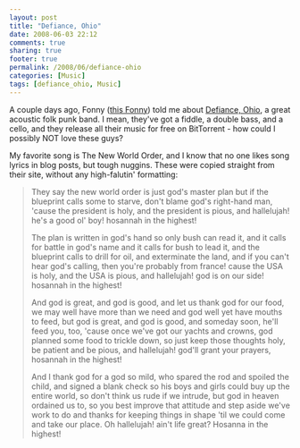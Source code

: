 ```yaml
---
layout: post
title: "Defiance, Ohio"
date: 2008-06-03 22:12
comments: true
sharing: true
footer: true
permalink: /2008/06/defiance-ohio
categories: [Music]
tags: [defiance_ohio, Music]
---
```

A couple days ago, Fonny ([this Fonny](/2008/05/microblogging.php)) told me about [Defiance, Ohio](http://defianceohio.terrorware.com/), a great acoustic folk punk band.  I mean, they've got a fiddle, a double bass, and a cello, and they release all their music for free on BitTorrent - how could I possibly NOT love these guys?

My favorite song is The New World Order, and I know that no one likes song lyrics in blog posts, but tough nuggins.  These were copied straight from their site, without any high-falutin' formatting:

> They say the new world order is just god's master plan but if the blueprint calls some to starve, don't blame god's right-hand man, 'cause the president is holy, and the president is pious, and hallelujah! he's a good ol' boy! hosannah in the highest!
> 
> The plan is written in god's hand so only bush can read it, and it calls for battle in god's name and it calls for bush to lead it, and the blueprint calls to drill for oil, and exterminate the land, and if you can't hear god's calling, then you're probably from france! cause the USA is holy, and the USA is pious, and hallelujah! god is on our side! hosannah in the highest!
> 
> And god is great, and god is good, and let us thank god for our food, we may well have more than we need and god well yet have mouths to feed, but god is great, and god is good, and someday soon, he'll feed you, too, 'cause once we've got our yachts and crowns, god planned some food to trickle down, so just keep those thoughts holy, be patient and be pious, and hallelujah! god'll grant your prayers, hosannah in the highest!
> 
> And I thank god for a god so mild, who spared the rod and spoiled the child, and signed a blank check so his boys and girls could buy up the entire world, so don't think us rude if we intrude, but god in heaven ordained us to, so you best improve that attitude and step aside we've work to do and thanks for keeping things in shape 'til we could come and take our place. Oh hallelujah! ain't life great? Hosanna in the highest!